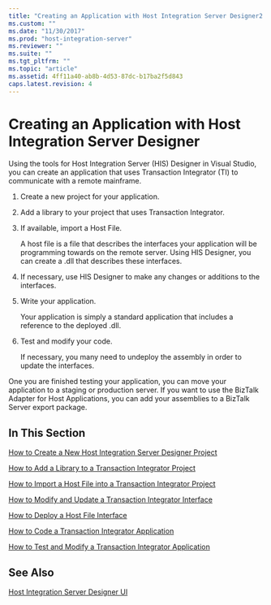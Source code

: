 ```yaml
---
title: "Creating an Application with Host Integration Server Designer2 | Microsoft Docs"
ms.custom: ""
ms.date: "11/30/2017"
ms.prod: "host-integration-server"
ms.reviewer: ""
ms.suite: ""
ms.tgt_pltfrm: ""
ms.topic: "article"
ms.assetid: 4ff11a40-ab8b-4d53-87dc-b17ba2f5d843
caps.latest.revision: 4
---
```

# Creating an Application with Host Integration Server Designer
Using the tools for Host Integration Server (HIS) Designer in Visual Studio, you can create an application that uses Transaction Integrator (TI) to communicate with a remote mainframe.  
  
1.  Create a new project for your application.  
  
2.  Add a library to your project that uses Transaction Integrator.  
  
3.  If available, import a Host File.  
  
     A host file is a file that describes the interfaces your application will be programming towards on the remote server. Using HIS Designer, you can create a .dll that describes these interfaces.  
  
4.  If necessary, use HIS Designer to make any changes or additions to the interfaces.  
  
5.  Write your application.  
  
     Your application is simply a standard application that includes a reference to the deployed .dll.  
  
6.  Test and modify your code.  
  
     If necessary, you many need to undeploy the assembly in order to update the interfaces.  
  
 One you are finished testing your application, you can move your application to a staging or production server. If you want to use the BizTalk Adapter for Host Applications, you can add your assemblies to a BizTalk Server export package.  
  
## In This Section  
 [How to Create a New Host Integration Server Designer Project](../core/how-to-create-a-new-host-integration-server-designer-project2.md)  
  
 [How to Add a Library to a Transaction Integrator Project](../core/how-to-add-a-library-to-a-transaction-integrator-project1.md)  
  
 [How to Import a Host File into a Transaction Integrator Project](../core/how-to-import-a-host-file-into-a-transaction-integrator-project1.md)  
  
 [How to Modify and Update a Transaction Integrator Interface](../core/how-to-modify-and-update-a-transaction-integrator-interface1.md)  
  
 [How to Deploy a Host File Interface](../core/how-to-deploy-a-host-file-interface2.md)  
  
 [How to Code a Transaction Integrator Application](../core/how-to-code-a-transaction-integrator-application1.md)  
  
 [How to Test and Modify a Transaction Integrator Application](../core/how-to-test-and-modify-a-transaction-integrator-application1.md)  
  
## See Also  
 [Host Integration Server Designer UI](../core/host-integration-server-designer-ui2.md)